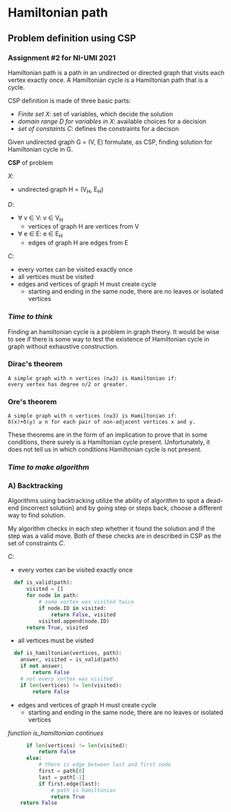 # Hamiltonian path
## Problem definition using CSP
### Assignment #2 for NI-UMI 2021


Hamiltonian path is a path in an undirected or directed graph that visits each vertex exactly once.
A Hamiltonian cycle is a Hamiltonian path that is a cycle. 



CSP definition is made of three basic parts:

- *Finite set X*: set of variables, which decide the solution
- *domain range D for variables in X*: available choices for a decision
- *set of constaints C*: defines the constraints for a decison


Given undirected graph G = (V, E) formulate, as CSP, finding solution for Hamiltonian cycle in G.


**CSP** of problem


*X*: 
- undirected graph H = (V<sub>H</sub>, E<sub>H</sub>)


*D*: 
- &forall; v &isin; V: v &isin; V<sub>H</sub> 
  - vertices of graph H are vertices from V
- &forall; e &isin; E: e &isin; E<sub>H</sub>
  - edges of graph H are edges from E 


*C*:
- every vortex can be visited exactly once
- all vertices must be visited
- edges and vertices of graph H must create cycle
  - starting and ending in the same node, there are no leaves or isolated vertices




### *Time to think*
Finding an hamiltonian cycle is a problem in graph theory.
It would be wise to see if there is some way to test the existence
of Hamiltonian cycle in graph without exhaustive construction.

### Dirac's theorem
    A simple graph with n vertices (n≥3) is Hamiltonian if:
    every vertex has degree n/2 or greater.
### Ore's theorem
    A simple graph with n vertices (n≥3) is Hamiltonian if:
    δ(x)+δ(y) ≥ n for each pair of non-adjacent vertices x and y.

These theorems are in the form of an implication to prove that in some conditions, there surely is
a Hamiltonian cycle present. Unfortunately, it does not tell us
in which conditions Hamiltonian cycle is not present.

### *Time to make algorithm*

### A) Backtracking

Algorithms using backtracking utilize the ability of algorithm
to spot a dead-end (incorrect solution) and by going step or steps back,
choose a different way to find solution.

My algorithm checks in each step whether it found the solution and if the step
was a valid move. Both of these checks are in described in CSP as the
set of constraints *C*.

*C*:

- every vortex can be visited exactly once
```Python
  def is_valid(path):
      visited = []
      for node in path:
          # some vortex was visited twice
          if node.ID in visited:
              return False, visited
          visited.append(node.ID)
      return True, visited
```


- all vertices must be visited
```Python
  def is_hamiltonian(vertices, path):
    answer, visited = is_valid(path)
    if not answer:
        return False
    # not every vortex was visited
    if len(vertices) != len(visited):
        return False
```

- edges and vertices of graph H must create cycle
  - starting and ending in the same node, there are no leaves or isolated vertices

  
*function is_hamiltonian continues*
```Python
      if len(vertices) != len(visited):
          return False
      else:
          # there is edge between last and first node
          first = path[0]
          last = path[-1]
          if first.edge(last):
              # path is hamiltonian
              return True
    return False
```
